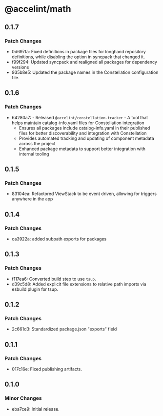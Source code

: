 # @accelint/math

## 0.1.7

### Patch Changes

- 0d697fa: Fixed definitions in package files for longhand repository definitions, while disabling the option in syncpack that changed it.
- f99f294: Updated syncpack and realigned all packages for dependency versions
- 935b8e5: Updated the package names in the Constellation configuration file.

## 0.1.6

### Patch Changes

- 64280a7: - Released `@accelint/constellation-tracker` - A tool that helps maintain catalog-info.yaml files for Constellation integration
  - Ensures all packages include catalog-info.yaml in their published files for better discoverability and integration with Constellation
  - Provides automated tracking and updating of component metadata across the project
  - Enhanced package metadata to support better integration with internal tooling

## 0.1.5

### Patch Changes

- 83104ea: Refactored ViewStack to be event driven, allowing for triggers anywhere in the app

## 0.1.4

### Patch Changes

- ca3922a: added subpath exports for packages

## 0.1.3

### Patch Changes

- f117ea6: Converted build step to use `tsup`.
- d39c5d8: Added explicit file extensions to relative path imports via esbuild plugin for tsup.

## 0.1.2

### Patch Changes

- 2c661d3: Standardized package.json "exports" field

## 0.1.1

### Patch Changes

- 017c16e: Fixed publishing artifacts.

## 0.1.0

### Minor Changes

- eba7ce9: Initial release.

